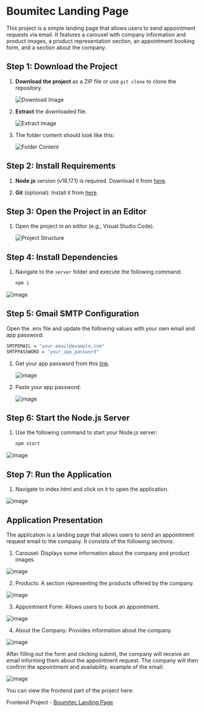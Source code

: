 # Boumitec Landing Page

This project is a simple landing page that allows users to send appointment requests via email. It features a carousel with company information and product images, a product representation section, an appointment booking form, and a section about the company.

## Step 1: Download the Project

1. **Download the project** as a ZIP file or use `git clone` to clone the repository.

   ![Download Image](https://github.com/user-attachments/assets/5ea4121e-b64d-4265-8071-b2062d385619)

2. **Extract** the downloaded file.

   ![Extract Image](https://github.com/user-attachments/assets/bd8c568c-9eae-426b-97e5-51b4fe6eb1e2)

3. The folder content should look like this:

   ![Folder Content](https://github.com/user-attachments/assets/e1bb8889-7f9b-43a3-b5c7-d9899e72a8c9)

## Step 2: Install Requirements

1. **Node.js** version (v18.17.1) is required. Download it from [here](https://nodejs.org/en/blog/release/v18.17.1).

2. **Git** (optional): Install it from [here](https://git-scm.com/downloads).

## Step 3: Open the Project in an Editor

1. Open the project in an editor (e.g., Visual Studio Code).

   ![Project Structure](https://github.com/user-attachments/assets/211d49b2-6c74-4138-a7cd-488002e22e15)

## Step 4: Install Dependencies

1. Navigate to the `server` folder and execute the following command:

   ```bash
   npm i

![image](https://github.com/user-attachments/assets/706eb347-2efd-414d-a78e-a56389bce5ac)


## Step 5: Gmail SMTP Configuration

Open the .env file and update the following values with your own email and app password:

 ```bash
SMTPEMAIL = "your.email@example.com"
SMTPPASSWORD = "your_app_password"
 ```
1. Get your app password from this [link](https://myaccount.google.com/apppasswords?rapt=AEjHL4NdW0Z1bzew7u3TXJWUaNJQ58XRTJWWkZhzPH1s7IUCw649-mGk4aXdT1h2uX3Pmj4G6N3nugU5cIJGs7PfPKNiUcOUJMBVyhs0w3Z-NQg6yKfPBeE).
   
   ![image](https://github.com/user-attachments/assets/b54423ee-284e-48cc-b87a-49801e4d87c3)

4. Paste your app password:

   ![image](https://github.com/user-attachments/assets/87ea2e40-fa6a-4dab-a13d-def318045e75)

## Step 6: Start the Node.js Server
1. Use the following command to start your Node.js server:

   ```bash
   npm start

![image](https://github.com/user-attachments/assets/e9105b24-8316-4b72-b1a3-d37794a8c875)

## Step 7: Run the Application

1. Navigate to index.html and click on it to open the application.

![image](https://github.com/user-attachments/assets/bbae1bd5-568c-41fa-b99a-751b5d54af81)

## Application Presentation
The application is a landing page that allows users to send an appointment request email to the company. It consists of the following sections:

1. Carousel: Displays some information about the company and product images.

![image](https://github.com/user-attachments/assets/939380f0-f2de-407a-b14c-28a27d340bc8)

 
2. Products: A section representing the products offered by the company.

![image](https://github.com/user-attachments/assets/b1a51abb-8c31-4b1d-9a16-73a5c10abc2e)

3. Appointment Form: Allows users to book an appointment.

![image](https://github.com/user-attachments/assets/73dac7f6-f52f-425f-b2fa-f2f1f21d428d)


4. About the Company: Provides information about the company.

![image](https://github.com/user-attachments/assets/e8218e1d-193b-4e1c-b093-451273dc55c0)


After filling out the form and clicking submit, the company will receive an email informing them about the appointment request. The company will then confirm the appointment and availability.
example of the email:

![image](https://github.com/user-attachments/assets/a4034eac-1197-428f-8939-235563f0a432)


You can view the frontend part of the project here:

Frontend Project - [Boumitec Landing Page](https://elaamranisoufiane.github.io/BoumitecLandingPage)
 



